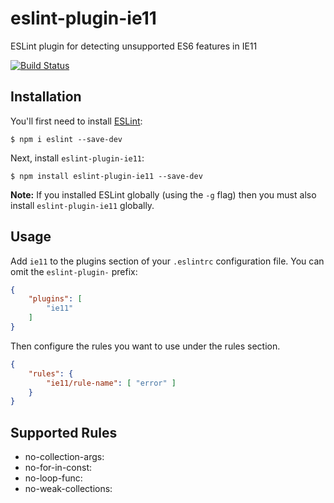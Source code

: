 # eslint-plugin-ie11

ESLint plugin for detecting unsupported ES6 features in IE11

[![Build Status](https://travis-ci.org/Volox/esint-plugin-ie11.svg?branch=master)](https://travis-ci.org/Volox/esint-plugin-ie11)

## Installation

You'll first need to install [ESLint](http://eslint.org):

```
$ npm i eslint --save-dev
```

Next, install `eslint-plugin-ie11`:

```
$ npm install eslint-plugin-ie11 --save-dev
```

**Note:** If you installed ESLint globally (using the `-g` flag) then you must also install `eslint-plugin-ie11` globally.

## Usage

Add `ie11` to the plugins section of your `.eslintrc` configuration file. You can omit the `eslint-plugin-` prefix:

```json
{
    "plugins": [
        "ie11"
    ]
}
```


Then configure the rules you want to use under the rules section.

```json
{
    "rules": {
        "ie11/rule-name": [ "error" ]
    }
}
```

## Supported Rules

* no-collection-args: 
* no-for-in-const: 
* no-loop-func: 
* no-weak-collections: 